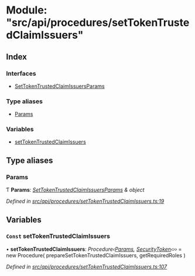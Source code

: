 # Module: "src/api/procedures/setTokenTrustedClaimIssuers"

## Index

### Interfaces

* [SetTokenTrustedClaimIssuersParams](../interfaces/_src_api_procedures_settokentrustedclaimissuers_.settokentrustedclaimissuersparams.md)

### Type aliases

* [Params](_src_api_procedures_settokentrustedclaimissuers_.md#params)

### Variables

* [setTokenTrustedClaimIssuers](_src_api_procedures_settokentrustedclaimissuers_.md#const-settokentrustedclaimissuers)

## Type aliases

###  Params

Ƭ **Params**: *[SetTokenTrustedClaimIssuersParams](../interfaces/_src_api_procedures_settokentrustedclaimissuers_.settokentrustedclaimissuersparams.md) & object*

*Defined in [src/api/procedures/setTokenTrustedClaimIssuers.ts:19](https://github.com/PolymathNetwork/polymesh-sdk/blob/6f0a424/src/api/procedures/setTokenTrustedClaimIssuers.ts#L19)*

## Variables

### `Const` setTokenTrustedClaimIssuers

• **setTokenTrustedClaimIssuers**: *Procedure‹[Params](_src_api_procedures_settokentrustedclaimissuers_.md#params), [SecurityToken](../classes/_src_api_entities_securitytoken_index_.securitytoken.md)‹››* = new Procedure(
  prepareSetTokenTrustedClaimIssuers,
  getRequiredRoles
)

*Defined in [src/api/procedures/setTokenTrustedClaimIssuers.ts:107](https://github.com/PolymathNetwork/polymesh-sdk/blob/6f0a424/src/api/procedures/setTokenTrustedClaimIssuers.ts#L107)*

